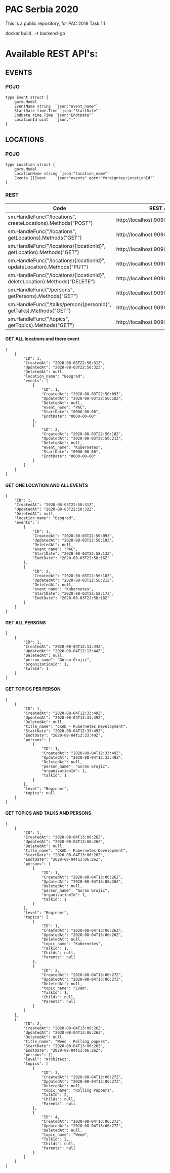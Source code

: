 # PAC Serbia 2020

This is a public repository, for PAC 2019 Task 1.1

docker build . -t backend-go

# Available REST API's:

## EVENTS

### POJO

```
type Event struct {
	gorm.Model
	EventName string  `json:"event_name"`
	StartDate time.Time `json:"StartDate"`
	EndDate time.Time `json:"EndtDate"`
	LocationId uint   `json:"-"`
}
```

## LOCATIONS

### POJO

```
type Location struct {
	gorm.Model
	LocationName string `json:"location_name"`
	Events []Event    `json:"events" gorm:"foreignkey:LocationId"`
}
```

### REST
Code | REST API | METHOD | COMMENT |
--- | --- | --- | --- |
sm.HandleFunc("/locations", createLocations).Methods("POST") | http://localhost:9090/locations | POST |  | 
sm.HandleFunc("/locations", getLocations).Methods("GET") | http://localhost:9090/locations | GET |  | 
sm.HandleFunc("/locations/{locationId}", getLocation).Methods("GET") | http://localhost:9090/locations/1 | GET |  | 
sm.HandleFunc("/locations/{locationId}", updateLocation).Methods("PUT") | http://localhost:9090/locations/1 | PUT |  | 
sm.HandleFunc("/locations/{locationId}", deleteLocation).Methods("DELETE") | http://localhost:9090/locations/1 | DELETE |  | 
sm.HandleFunc("/persons", getPersons).Methods("GET") | http://localhost:9090/persons | GET |  | 
sm.HandleFunc("/talks/person/{personId}", getTalks).Methods("GET") | http://localhost:9090//talks/person/1 | GET |  | 
sm.HandleFunc("/topics", getTopics).Methods("GET") | http://localhost:9090//topics | GET |  | 

#### GET ALL locations and there event
```
[
    {
        "ID": 1,
        "CreatedAt": "2020-08-03T22:50:31Z",
        "UpdatedAt": "2020-08-03T22:50:32Z",
        "DeletedAt": null,
        "location_name": "Beograd",
        "events": [
            {
                "ID": 1,
                "CreatedAt": "2020-08-03T22:50:09Z",
                "UpdatedAt": "2020-08-03T22:50:10Z",
                "DeletedAt": null,
                "event_name": "PAC",
                "StartDate": "0000-00-00",
                "EndtDate": "0000-00-00"
            },
            {
                "ID": 2,
                "CreatedAt": "2020-08-03T22:56:18Z",
                "UpdatedAt": "2020-08-03T22:56:21Z",
                "DeletedAt": null,
                "event_name": "Kubernetes",
                "StartDate": "0000-00-00",
                "EndtDate": "0000-00-00"
            }
        ]
    }
]
```

#### GET ONE LOCATION AND ALL EVENTS
```
{
    "ID": 1,
    "CreatedAt": "2020-08-03T22:50:31Z",
    "UpdatedAt": "2020-08-03T22:50:32Z",
    "DeletedAt": null,
    "location_name": "Beograd",
    "events": [
        {
            "ID": 1,
            "CreatedAt": "2020-08-03T22:50:09Z",
            "UpdatedAt": "2020-08-03T22:50:10Z",
            "DeletedAt": null,
            "event_name": "PAC",
            "StartDate": "2020-08-03T22:58:13Z",
            "EndtDate": "2020-08-03T22:58:16Z"
        },
        {
            "ID": 2,
            "CreatedAt": "2020-08-03T22:56:18Z",
            "UpdatedAt": "2020-08-03T22:56:21Z",
            "DeletedAt": null,
            "event_name": "Kubernetes",
            "StartDate": "2020-08-03T22:58:17Z",
            "EndtDate": "2020-08-03T22:58:18Z"
        }
    ]
}
```

#### GET ALL PERSONS
```
[
    {
        "ID": 1,
        "CreatedAt": "2020-08-04T12:13:44Z",
        "UpdatedAt": "2020-08-04T12:13:44Z",
        "DeletedAt": null,
        "person_name": "Goran Grujic",
        "organizationId": 1,
        "talkId": 1
    }
]

```
#### GET TOPICS PER PERSON
```
[
    {
        "ID": 1,
        "CreatedAt": "2020-08-04T12:33:49Z",
        "UpdatedAt": "2020-08-04T12:33:49Z",
        "DeletedAt": null,
        "title_name": "CKAD - Kubernetes Development",
        "StartDate": "2020-08-04T12:33:49Z",
        "EndtDate": "2020-08-04T12:33:49Z",
        "persons": [
            {
                "ID": 1,
                "CreatedAt": "2020-08-04T12:33:49Z",
                "UpdatedAt": "2020-08-04T12:33:49Z",
                "DeletedAt": null,
                "person_name": "Goran Grujic",
                "organizationId": 1,
                "talkId": 1
            }
        ],
        "level": "Beginner",
        "topics": null
    }
]
```
#### GET TOPICS AND TALKS AND PERSONS
```
[
    {
        "ID": 1,
        "CreatedAt": "2020-08-04T13:06:26Z",
        "UpdatedAt": "2020-08-04T13:06:26Z",
        "DeletedAt": null,
        "title_name": "CKAD - Kubernetes Development",
        "StartDate": "2020-08-04T13:06:26Z",
        "EndtDate": "2020-08-04T13:06:26Z",
        "persons": [
            {
                "ID": 1,
                "CreatedAt": "2020-08-04T13:06:26Z",
                "UpdatedAt": "2020-08-04T13:06:26Z",
                "DeletedAt": null,
                "person_name": "Goran Grujic",
                "organizationId": 1,
                "talkId": 1
            }
        ],
        "level": "Beginner",
        "topics": [
            {
                "ID": 1,
                "CreatedAt": "2020-08-04T13:06:26Z",
                "UpdatedAt": "2020-08-04T13:06:26Z",
                "DeletedAt": null,
                "topic_name": "Kubernetes",
                "TalkId": 1,
                "Childs": null,
                "Parents": null
            },
            {
                "ID": 2,
                "CreatedAt": "2020-08-04T13:06:27Z",
                "UpdatedAt": "2020-08-04T13:06:27Z",
                "DeletedAt": null,
                "topic_name": "Exam",
                "TalkId": 1,
                "Childs": null,
                "Parents": null
            }
        ]
    },
    {
        "ID": 2,
        "CreatedAt": "2020-08-04T13:06:26Z",
        "UpdatedAt": "2020-08-04T13:06:26Z",
        "DeletedAt": null,
        "title_name": "Weed - Rolling papers",
        "StartDate": "2020-08-04T13:06:26Z",
        "EndtDate": "2020-08-04T13:06:26Z",
        "persons": [],
        "level": "Architect",
        "topics": [
            {
                "ID": 3,
                "CreatedAt": "2020-08-04T13:06:27Z",
                "UpdatedAt": "2020-08-04T13:06:27Z",
                "DeletedAt": null,
                "topic_name": "Rolling Pappers",
                "TalkId": 2,
                "Childs": null,
                "Parents": null
            },
            {
                "ID": 4,
                "CreatedAt": "2020-08-04T13:06:27Z",
                "UpdatedAt": "2020-08-04T13:06:27Z",
                "DeletedAt": null,
                "topic_name": "Weed",
                "TalkId": 2,
                "Childs": null,
                "Parents": null
            }
        ]
    }
]
```
